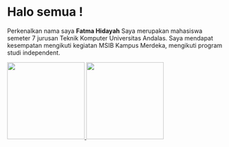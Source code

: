 # Halo semua !
Perkenalkan nama saya **Fatma Hidayah**
Saya merupakan mahasiswa semeter 7 jurusan Teknik Komputer Universitas Andalas. 
Saya mendapat kesempatan mengikuti kegiatan MSIB Kampus Merdeka, mengikuti program studi independent.

<p align="left">
<a href="https://github.com/gilangadhan">
  <img height="180em" src="https://github-readme-stats-eight-theta.vercel.app/api?username=gilangadhan&show_icons=true&theme=algolia&include_all_commits=true&count_private=true"/>
  <img height="180em" src="https://github-readme-stats-eight-theta.vercel.app/api/top-langs/?username=gilangadhan&layout=compact&langs_count=8&theme=algolia"/>
</a>
</p>
